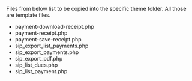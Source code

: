 Files from below list to be copied into the specific theme folder. All those are template files.
* payment-download-receipt.php
* payment-receipt.php
* payment-save-receipt.php
* sip_export_list_payments.php
* sip_export_payments.php
* sip_export_pdf.php
* sip_list_dues.php
* sip_list_payment.php
